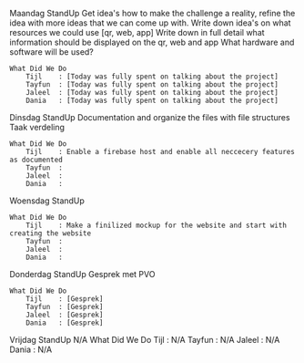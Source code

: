 Maandag
    StandUp
        Get idea's how to make the challenge a reality, refine the idea with more ideas that we can come up with.
        Write down idea's on what resources we could use [qr, web, app] 
        Write down in full detail what information should be displayed on the qr, web and app
        What hardware and software will be used?

    What Did We Do
        Tijl    : [Today was fully spent on talking about the project]
        Tayfun  : [Today was fully spent on talking about the project]
        Jaleel  : [Today was fully spent on talking about the project]
        Dania   : [Today was fully spent on talking about the project]

Dinsdag
    StandUp
        Documentation and organize the files with file structures
        Taak verdeling

    What Did We Do
        Tijl    : Enable a firebase host and enable all neccecery features as documented
        Tayfun  : 
        Jaleel  : 
        Dania   : 

Woensdag
    StandUp

    What Did We Do
        Tijl    : Make a finilized mockup for the website and start with creating the website
        Tayfun  : 
        Jaleel  : 
        Dania   : 

Donderdag
    StandUp
        Gesprek met PVO

    What Did We Do
        Tijl    : [Gesprek]
        Tayfun  : [Gesprek]
        Jaleel  : [Gesprek]
        Dania   : [Gesprek]

Vrijdag
    StandUp
        N/A
    What Did We Do
        Tijl    : N/A
        Tayfun  : N/A
        Jaleel  : N/A
        Dania   : N/A